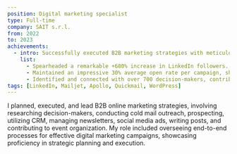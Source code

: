 ```yaml
---
position: Digital marketing specialist
type: Full-time
company: SAIT s.r.l.
from: 2022
to: 2023
achievements:
  - intro: Successfully executed B2B marketing strategies with meticulous research and demonstrated impact, yielding remarkable outcomes.
    list:
      - Spearheaded a remarkable +680% increase in LinkedIn followers.
      - Maintained an impressive 30% average open rate per campaign, showcasing engaging content and effective targeting.
      - Identified and connected with over 700 decision-makers, contributing to strategic partnerships and business growth.
tags: [LinkedIn, Mailjet, Apollo, Quickmail, WordPress]
---
```

I planned, executed, and lead B2B online marketing strategies, involving researching decision-makers, conducting cold mail outreach, prospecting, utilizing CRM, managing newsletters, social media ads, writing posts, and contributing to event organization. My role included overseeing end-to-end processes for effective digital marketing campaigns, showcasing proficiency in strategic planning and execution.
